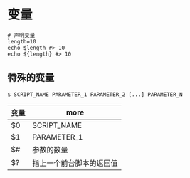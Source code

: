 # 变量

```shell
# 声明变量
length=10
echo $length #> 10
echo ${length} #> 10
```

## 特殊的变量

```shell
$ SCRIPT_NAME PARAMETER_1 PARAMETER_2 [...] PARAMETER_N
```

| 变量 | more                     |
| ---- | ------------------------ |
| $0   | SCRIPT_NAME              |
| $1   | PARAMETER_1              |
| $#   | 参数的数量               |
| $?   | 指上一个前台脚本的返回值 |
